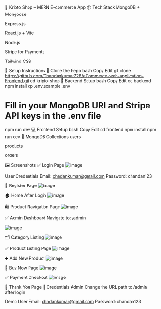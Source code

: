 🛒 Kripto Shop – MERN E-commerce App
📦 Tech Stack
MongoDB + Mongoose

Express.js

React.js + Vite

Node.js

Stripe for Payments

Tailwind CSS

🚀 Setup Instructions
🔁 Clone the Repo
bash
Copy
Edit
git clone https://github.com/Chandankumar728/eCommerce-web-application-Frontend.git
cd kripto-shop
🔧 Backend Setup
bash
Copy
Edit
cd backend
npm install
cp .env.example .env
# Fill in your MongoDB URI and Stripe API keys in the .env file
npm run dev
💻 Frontend Setup
bash
Copy
Edit
cd frontend
npm install
npm run dev
📂 MongoDB Collections
users

products

orders

🖼️ Screenshots
✅ Login Page
![image](https://github.com/user-attachments/assets/29d7fb30-3f9d-47ca-9ed4-807ab7a5efee)


User Credentials
Email: chndankumar@gmail.com
Password: chandan123

📝 Register Page
![image](https://github.com/user-attachments/assets/d8b2753f-6576-41b3-a746-093acd082385)


🏠 Home After Login
![image](https://github.com/user-attachments/assets/3f16823e-ba87-4a56-a890-4501f5f0abdc)


🛍️ Product Navigation Page
![image](https://github.com/user-attachments/assets/781c1a16-97fd-4c3c-a320-53a5b4751018)


✅ Admin Dashboard
Navigate to: /admin

![image](https://github.com/user-attachments/assets/57eda1fe-2792-4dc5-b864-6a05d0f75742)


🗂️ Category Listing
![image](https://github.com/user-attachments/assets/d12f86cf-677e-48e8-9241-d756bf71a3b1)



✅ Product Listing Page
![image](https://github.com/user-attachments/assets/b795df26-27ef-4224-962c-f45fd5eaa88c)


➕ Add New Product
![image](https://github.com/user-attachments/assets/c66bf5b8-2d16-4826-b79c-7b8f36e41eb8)



🛒 Buy Now Page
![image](https://github.com/user-attachments/assets/8e4cb1cc-fa96-495f-a205-711ffa336829)

✅ Payment Checkout
![image](https://github.com/user-attachments/assets/f10d2d6e-62ac-40a1-aa4a-203e0a6e47d8)


🎉 Thank You Page
🔑 Credentials
Admin
Change the URL path to /admin after login

Demo User
Email: chndankumar@gmail.com
Password: chandan123
